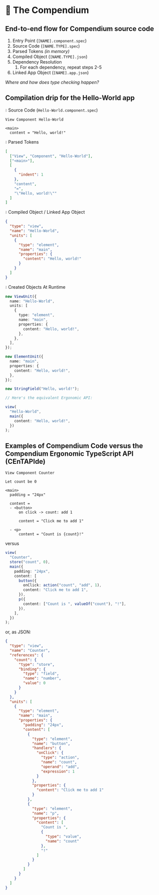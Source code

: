 # 📗 The Compendium

## End-to-end flow for Compendium source code

1. Entry Point (`[NAME].component.spec`)
1. Source Code (`[NAME.TYPE].spec`)
1. Parsed Tokens _(in memory)_
1. Compiled Object (`[NAME.TYPE].json`)
1. Dependency Resolution
   1. For each dependency, repeat steps 2-5
1. Linked App Object (`[NAME].app.json`)

_Where and how does type checking happen?_

## Compilation drip for the Hello-World app

💧 Source Code (`Hello-World.component.spec`)

```
View Component Hello-World

<main>
  content = "Hello, world!"

```

💧 Parsed Tokens

```json
[
  ["View", "Component", "Hello-World"],
  ["<main>"],
  [
    {
      "indent": 1
    },
    "content",
    "=",
    "\"Hello, world!\""
  ]
]
```

💧 Compiled Object / Linked App Object

```json
{
  "type": "view",
  "name": "Hello-World",
  "units": [
    {
      "type": "element",
      "name": "main",
      "properties": {
        "content": "Hello, world!"
      }
    }
  ]
}
```

💧 Created Objects At Runtime

```ts
new ViewUnit({
  name: "Hello-World",
  units: [
    {
      type: "element",
      name: "main",
      properties: {
        content: "Hello, world!",
      },
    },
  ],
});

new ElementUnit({
  name: "main",
  properties: {
    content: "Hello, world!",
  },
});

new StringField("Hello, world!");

// Here's the equivalent Ergonomic API:

view(
  "Hello-World",
  main({
    content: "Hello, world!",
  })
);
```

## Examples of Compendium Code versus the Compendium Ergonomic TypeScript API (CEnTAPIde)

```
View Component Counter

Let count be 0

<main>
  padding = "24px"

  content =
  - <button>
      on click -> count: add 1

      content = "Click me to add 1"

  - <p>
      content = "Count is {count}!"

```

versus

```ts
view(
  "Counter",
  store("count", 0),
  main({
    padding: "24px",
    content: [
      button({
        onClick: action("count", "add", 1),
        content: "Click me to add 1",
      }),
      p({
        content: ["Count is ", valueOf("count"), "!"],
      }),
    ],
  })
);
```

or, as JSON:

```json
{
  "type": "view",
  "name": "Counter",
  "references": {
    "count": {
      "type": "store",
      "binding": {
        "type": "field",
        "name": "number",
        "value": 0
      }
    }
  },
  "units": [
    {
      "type": "element",
      "name": "main",
      "properties": {
        "padding": "24px",
        "content": [
          {
            "type": "element",
            "name": "button",
            "handlers": {
              "onClick": {
                "type": "action",
                "name": "count",
                "operand": "add",
                "expression": 1
              }
            },
            "properties": {
              "content": "Click me to add 1"
            }
          },
          {
            "type": "element",
            "name": "p",
            "properties": {
              "content": [
                "Count is ",
                {
                  "type": "value",
                  "name": "count"
                },
                "!"
              ]
            }
          }
        ]
      }
    }
  ]
}
```
